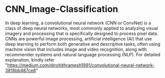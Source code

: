 # CNN_Image-Classification
In deep learning, a convolutional neural network (CNN or ConvNet) is a class of deep neural networks, most commonly applied to analyzing visual imagery and processing that is specifically designed to process pixel data.
CNNs are powerful image processing, artificial intelligence (AI) that use deep learning to perform both generative and descriptive tasks, often using machine vision that includes image and video recognition, along with recommender systems and natural language processing (NLP).
For detailed explanation, kindly refer "https://medium.com/@rohithramesh1991/convolutional-neural-network-3818bb487ce8" 
